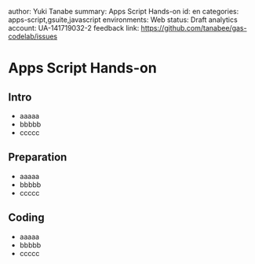 author: Yuki Tanabe
summary: Apps Script Hands-on
id: en
categories: apps-script,gsuite,javascript
environments: Web
status: Draft
analytics account: UA-141719032-2
feedback link: https://github.com/tanabee/gas-codelab/issues

# Apps Script Hands-on

## Intro

- aaaaa
- bbbbb
- ccccc

## Preparation

- aaaaa
- bbbbb
- ccccc

## Coding

- aaaaa
- bbbbb
- ccccc
